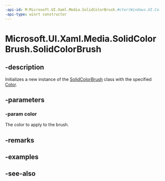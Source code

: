 ```yaml
---
-api-id: M:Microsoft.UI.Xaml.Media.SolidColorBrush.#ctor(Windows.UI.Color)
-api-type: winrt constructor
---
```


<!-- Method syntax
public SolidColorBrush(Windows.UI.Color color)
-->

# Microsoft.UI.Xaml.Media.SolidColorBrush.SolidColorBrush

## -description
Initializes a new instance of the [SolidColorBrush](solidcolorbrush.md) class with the specified [Color](/uwp/api/windows.ui.color).

## -parameters
### -param color
The color to apply to the brush.

## -remarks

## -examples

## -see-also
